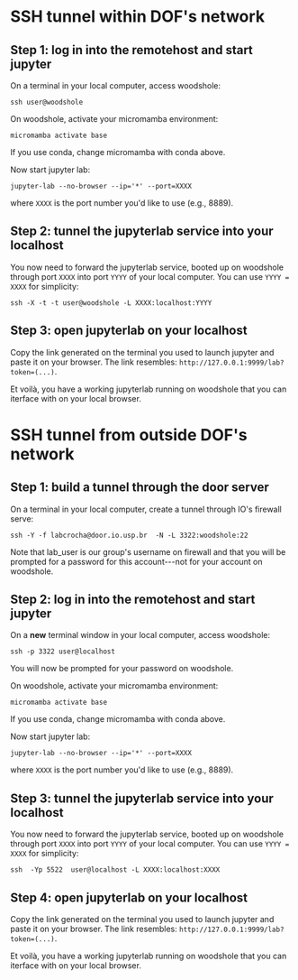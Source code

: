 # SSH tunnel within DOF's network

## Step 1: log in into the remotehost and start jupyter

On a terminal in your local computer, access woodshole:

    ssh user@woodshole

On woodshole, activate your micromamba environment:

    micromamba activate base

If you use conda, change micromamba with conda above.

Now start jupyter lab:

    jupyter-lab --no-browser --ip='*' --port=XXXX

where `XXXX` is the port number you'd like to use (e.g., 8889). 


## Step 2: tunnel the jupyterlab service into your localhost
You now need to forward the jupyterlab service, booted up on woodshole through port `XXXX` into port `YYYY`  of your local computer. You can use `YYYY = XXXX` for simplicity:

    ssh -X -t -t user@woodshole -L XXXX:localhost:YYYY 


## Step 3: open jupyterlab on your localhost

Copy the link generated on the terminal you used to launch jupyter and paste it on your browser. The link resembles: `http://127.0.0.1:9999/lab?token=(...)`. 

Et voilà, you have a working jupyterlab running on woodshole that you can iterface with on your local browser.     


# SSH tunnel from outside DOF's network


## Step 1: build a tunnel through the door server

On a terminal in your local computer, create a tunnel through IO's firewall serve:

    ssh -Y -f labcrocha@door.io.usp.br  -N -L 3322:woodshole:22 

Note that lab_user is our group's username on firewall and that you will be prompted 
for a password for this account---not for your account on woodshole.

## Step 2: log in into the remotehost and start jupyter

On a **new** terminal window in your local computer, access woodshole:

    ssh -p 3322 user@localhost

You will now be prompted for your password on woodshole.

On woodshole, activate your micromamba environment:

    micromamba activate base

If you use conda, change micromamba with conda above.

Now start jupyter lab:

    jupyter-lab --no-browser --ip='*' --port=XXXX

where `XXXX` is the port number you'd like to use (e.g., 8889). 

## Step 3: tunnel the jupyterlab service into your localhost
You now need to forward the jupyterlab service, booted up on woodshole through port `XXXX` into port `YYYY`  of your local computer. You can use `YYYY = XXXX` for simplicity:

    ssh  -Yp 5522  user@localhost -L XXXX:localhost:XXXX

## Step 4: open jupyterlab on your localhost

Copy the link generated on the terminal you used to launch jupyter and paste it on your browser. The link resembles: `http://127.0.0.1:9999/lab?token=(...)`.  

Et voilà, you have a working jupyterlab running on woodshole that you can iterface with on your local browser. 
   
